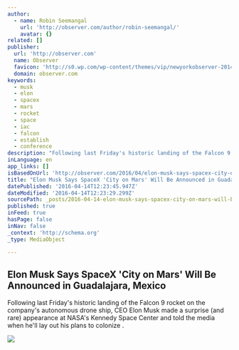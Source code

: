 ```yaml
---
author:
  - name: Robin Seemangal
    url: 'http://observer.com/author/robin-seemangal/'
    avatar: {}
related: []
publisher:
  url: 'http://observer.com'
  name: Observer
  favicon: 'http://s0.wp.com/wp-content/themes/vip/newyorkobserver-2014/images/favicons/favicon-16x16.png'
  domain: observer.com
keywords:
  - musk
  - elon
  - spacex
  - mars
  - rocket
  - space
  - iac
  - falcon
  - establish
  - conference
description: "Following last Friday's historic landing of the Falcon 9 rocket on the company's autonomous drone ship, CEO Elon Musk made a surprise (and rare) appearance at NASA's Kennedy Space Center and told the media when he'll lay out his plans to colonize ."
inLanguage: en
app_links: []
isBasedOnUrl: 'http://observer.com/2016/04/elon-musk-says-spacex-city-on-mars-will-be-announced-in-guadalajara-mexico/'
title: "Elon Musk Says SpaceX 'City on Mars' Will Be Announced in Guadalajara, Mexico"
datePublished: '2016-04-14T12:23:45.947Z'
dateModified: '2016-04-14T12:23:29.299Z'
sourcePath: _posts/2016-04-14-elon-musk-says-spacex-city-on-mars-will-be-announced-in-gu.md
published: true
inFeed: true
hasPage: false
inNav: false
_context: 'http://schema.org'
_type: MediaObject

---
```

<article style=""><h1>Elon Musk Says SpaceX 'City on Mars' Will Be Announced in Guadalajara, Mexico</h1><p>Following last Friday's historic landing of the Falcon 9 rocket on the company's autonomous drone ship, CEO Elon Musk made a surprise (and rare) appearance at NASA's Kennedy Space Center and told the media when he'll lay out his plans to colonize .</p><img src="https://i0.wp.com/nyoobserver.files.wordpress.com/2016/04/musk1.png?fit=440%2C330&amp;quality=80&amp;strip&amp;ssl=1" /></article>